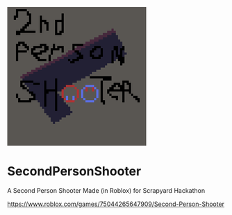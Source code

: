 ![image](icon.png)
# SecondPersonShooter
A Second Person Shooter Made (in Roblox) for Scrapyard Hackathon

https://www.roblox.com/games/75044265647909/Second-Person-Shooter
